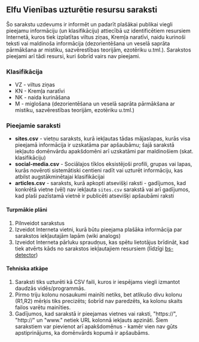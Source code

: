 ## Elfu Vienības uzturētie resursu saraksti

Šo sarakstu uzdevums ir informēt un padarīt plašākai publikai viegli pieejamu informāciju (un klasifikāciju) attiecībā uz identificētiem resursiem Internetā, kuros tiek izplatītas viltus ziņas, Kremļa naratīvi, naidu kurinoši teksti vai maldinoša informācija (dezorientēšana un veselā saprāta pārmākšana ar mistiku, sazvērestības teorijām, ezotēriku u.tml.).
Sarakstos pieejami arī tādi resursi, kuri šobrīd vairs nav pieejami.


### Klasifikācija
* VZ - viltus ziņas
* KN - Kremļa naratīvi
* NK - naida kurināšana
* M - miglošana (dezorientēšana un veselā saprāta pārmākšana ar mistiku, sazvērestības teorijām, ezotēriku u.tml.)


### Pieejamie saraksti
* __sites.csv__ - vietņu saraksts, kurā iekļautas tādas mājaslapas, kurās visa pieejamā informācija ir uzskatāma par apšaubāmu; šajā sarakstā iekļauto domēnvārdu apakšdomēni arī uzskatāmi par maldinošiem (skat. klasifikāciju)
* __social-media.csv__  - Sociālajos tīklos eksistējoši profili, grupas vai lapas, kurās novēroti sistemātiski centieni radīt vai uzturēt informāciju, kas atbilst augstākminētajai klasifikācijai
* __articles.csv__ - saraksts, kurā apkopti atsevišķi raksti - gadījumos, kad konkrētā vietne (vēl) nav iekļauta `sites.csv` sarakstā vai arī gadījumos, kad plaši pazīstamā vietnē ir publicēti atsevišķi apšaubāmi raksti


#### Turpmākie plāni
1. Pilnveidot sarakstus
2. Izveidot Interneta vietni, kurā būtu pieejama plašāka informācija par sarakstos iekļautajām lapām (wiki analogs)
3. Izveidot Interneta pārluku spraudņus, kas spētu lietotājus brīdināt, kad tiek atvērts kāds no sarakstos iekļautajiem resursiem (līdzīgi [bs-detector](https://github.com/bs-detector/bs-detector))


#### Tehniska atkāpe
1. Saraksti tiks uzturēti kā CSV faili, kuros ir iespējams viegli izmantot daudzās vidēs/programmās.
2. Pirmo triju kolonu nosaukumi mainīti netiks, bet atlikušo divu kolonu (R1,R2) mērķis tiks precizēts; šobrīd nav paredzēts, ka kolonu skaits failos varētu mainīties.
3. Gadījumos, kad sarakstā ir pieejamas vietnes vai raksti, "https://", "http://" un "www." netiek URL kolonnā iekļauts apzināti. Šiem sarakstiem var pievienot arī apakšdomēnus - kamēr vien nav gūts apstiprinājums, ka domēnvārds kopumā ir apšaubāms.
